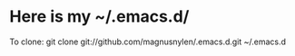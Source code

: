 # Here is my ~/.emacs.d/

To clone:
   git clone git://github.com/magnusnylen/.emacs.d.git ~/.emacs.d
